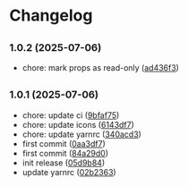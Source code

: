 # Changelog

## <small>1.0.2 (2025-07-06)</small>

* chore: mark props as read-only ([ad436f3](https://github.com/julekgwa/react-native-payment-card-icons/commit/ad436f3))

## <small>1.0.1 (2025-07-06)</small>

* chore: update ci ([9bfaf75](https://github.com/julekgwa/react-native-payment-card-icons/commit/9bfaf75))
* chore: update icons ([6143df7](https://github.com/julekgwa/react-native-payment-card-icons/commit/6143df7))
* chore: update yarnrc ([340acd3](https://github.com/julekgwa/react-native-payment-card-icons/commit/340acd3))
* first commit ([0aa3df7](https://github.com/julekgwa/react-native-payment-card-icons/commit/0aa3df7))
* first commit ([84a29d0](https://github.com/julekgwa/react-native-payment-card-icons/commit/84a29d0))
* init release ([05d9b84](https://github.com/julekgwa/react-native-payment-card-icons/commit/05d9b84))
* update yarnrc ([02b2363](https://github.com/julekgwa/react-native-payment-card-icons/commit/02b2363))
